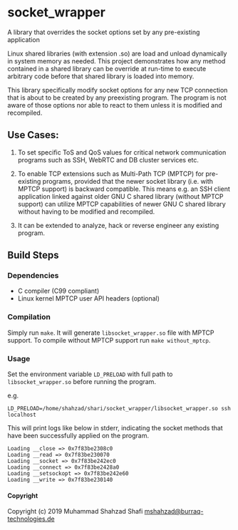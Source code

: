 # socket_wrapper
A library that overrides the socket options set by any pre-existing application

Linux shared libraries (with extension .so) are load and unload dynamically in system memory as needed.
This project demonstrates how any method contained in a shared library can be override at run-time to 
execute arbitrary code before that shared library is loaded into memory.

This library specifically modify socket options for any new TCP connection that is about to be created
by any preexisting program. The program is not aware of those options nor able to react to them unless
it is modified and recompiled.

## Use Cases:

1. To set specific ToS and QoS values for critical network communication programs such as SSH, WebRTC
and DB cluster services etc.

2. To enable TCP extensions such as Multi-Path TCP (MPTCP) for pre-existing programs, provided that
the newer socket library (i.e. with MPTCP support) is backward compatible. This means e.g. an SSH client
application linked against older GNU C shared library (without MPTCP support) can utilize MPTCP capabilities
of newer GNU C shared library without having to be modified and recompiled.

3. It can be extended to analyze, hack or reverse engineer any existing program.

## Build Steps

### Dependencies
* C compiler (C99 compliant)
* Linux kernel MPTCP user API headers (optional)

### Compilation
Simply run `make`. It will generate `libsocket_wrapper.so` file with MPTCP support.
To compile without MPTCP support run `make without_mptcp`.

### Usage
Set the environment variable `LD_PRELOAD` with full path to `libsocket_wrapper.so` before running the program.

e.g.

`LD_PRELOAD=/home/shahzad/shari/socket_wrapper/libsocket_wrapper.so ssh localhost`

This will print logs like below in stderr, indicating the socket methods that have been successfully applied on
the program.

```
Loading __close => 0x7f83be2308c0
Loading __read => 0x7f83be230070
Loading __socket => 0x7f83be242ec0
Loading __connect => 0x7f83be2428a0
Loading __setsockopt => 0x7f83be242e60
Loading __write => 0x7f83be230140

```

#### Copyright
Copyright (c) 2019 Muhammad Shahzad Shafi <mshahzad@burraq-technologies.de>

